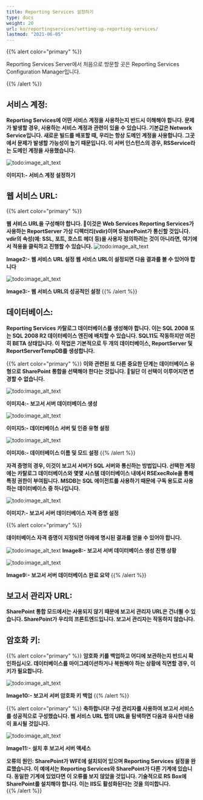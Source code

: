 ```yaml
---
title: Reporting Services 설정하기
type: docs
weight: 20
url: ko/reportingservices/setting-up-reporting-services/
lastmod: "2021-06-05"
---
```


{{% alert color="primary" %}}

Reporting Services Server에서 처음으로 방문할 곳은 Reporting Services Configuration Manager입니다.

{{% /alert %}}

## 서비스 계정:

**Reporting Services에 어떤 서비스 계정을 사용하는지 반드시 이해해야 합니다. 문제가 발생할 경우, 사용하는 서비스 계정과 관련이 있을 수 있습니다. 기본값은 Network Service입니다. 새로운 빌드를 배포할 때, 우리는 항상 도메인 계정을 사용합니다. 그곳에서 문제가 발생할 가능성이 높기 때문입니다. 이 서버 인스턴스의 경우, RSService라는 도메인 계정을 사용했습니다.**

![todo:image_alt_text](setting-up-reporting-services_1.png)

**이미지1:- 서비스 계정 설정하기**

## 웹 서비스 URL:

{{% alert color="primary" %}}

**웹 서비스 URL을 구성해야 합니다.  이것은 Web Services Reporting Services가 사용하는 ReportServer 가상 디렉터리(vdir)이며 SharePoint가 통신할 것입니다. vdir의 속성(예: SSL, 포트, 호스트 헤더 등)을 사용자 정의하려는 것이 아니라면, 여기에서 적용을 클릭하고 진행할 수 있습니다.**
![todo:image_alt_text](setting-up-reporting-services_2.png)

**Image2:- 웹 서비스 URL 설정 웹 서비스 URL이 설정되면 다음 결과를 볼 수 있어야 합니다**

![todo:image_alt_text](setting-up-reporting-services_3.png)

**Image3:- 웹 서비스 URL의 성공적인 설정**
{{% /alert %}}

## 데이터베이스:

**Reporting Services 카탈로그 데이터베이스를 생성해야 합니다. 이는 SQL 2008 또는 SQL 2008 R2 데이터베이스 엔진에 배치할 수 있습니다. SQL11도 작동하지만 여전히 BETA 상태입니다. 이 작업은 기본적으로 두 개의 데이터베이스, ReportServer 및 ReportServerTempDB를 생성합니다.**

{{% alert color="primary" %}}
**이와 관련된 또 다른 중요한 단계는 데이터베이스 유형으로 SharePoint 통합을 선택해야 한다는 것입니다.  일단 이 선택이 이루어지면 변경할 수 없습니다.**

![todo:image_alt_text](setting-up-reporting-services_4.png)

**이미지4:- 보고서 서버 데이터베이스 생성**

![todo:image_alt_text](setting-up-reporting-services_5.png)

**이미지5:- 데이터베이스 서버 및 인증 유형 설정**

![todo:image_alt_text](setting-up-reporting-services_6.png)

**이미지6:- 데이터베이스 이름 및 모드 설정**
{{% /alert %}}

**자격 증명의 경우, 이것이 보고서 서버가 SQL 서버와 통신하는 방법입니다. 선택한 계정에는 카탈로그 데이터베이스와 몇몇 시스템 데이터베이스 내에서 RSExecRole을 통해 특정 권한이 부여됩니다. MSDB는 SQL 에이전트를 사용하기 때문에 구독 용도로 사용하는 데이터베이스 중 하나입니다.**

![todo:image_alt_text](setting-up-reporting-services_7.png)

**이미지7:- 보고서 서버 데이터베이스 자격 증명 설정**

{{% alert color="primary" %}}

**데이터베이스 자격 증명이 지정되면 아래에 명시된 결과를 얻을 수 있어야 합니다.**


![todo:image_alt_text](setting-up-reporting-services_8.png)
**Image8:- 보고서 서버 데이터베이스 생성 진행 상황**

![todo:image_alt_text](setting-up-reporting-services_9.png)

**Image9:- 보고서 서버 데이터베이스 완료 요약**
{{% /alert %}}

## 보고서 관리자 URL:

**SharePoint 통합 모드에서는 사용되지 않기 때문에 보고서 관리자 URL은 건너뛸 수 있습니다. SharePoint가 우리의 프론트엔드입니다. 보고서 관리자는 작동하지 않습니다.**

## 암호화 키:

{{% alert color="primary" %}}
**암호화 키를 백업하고 어디에 보관하는지 반드시 확인하십시오. 데이터베이스를 마이그레이션하거나 복원해야 하는 상황에 직면할 경우, 이 키가 필요합니다.**

![todo:image_alt_text](setting-up-reporting-services_10.png)

**Image10:- 보고서 서버 암호화 키 백업**
{{% /alert %}}

{{% alert color="primary" %}}
**축하합니다! 구성 관리자를 사용하여 보고서 서비스를 성공적으로 구성했습니다. 웹 서비스 URL 탭의 URL을 탐색하면 다음과 유사한 내용이 표시될 것입니다.**

![todo:image_alt_text](setting-up-reporting-services_11.png)

**Image11:- 설치 후 보고서 서버 액세스**

**오류의 원인: SharePoint가 WFE에 설치되어 있으며 Reporting Services 설정을 완료했습니다. 이 예에서는 Reporting Services와 SharePoint가 다른 기계에 있습니다. 동일한 기계에 있었다면 이 오류를 보지 않았을 것입니다. 기술적으로 RS Box에 SharePoint를 설치해야 합니다. 이는 IIS도 활성화된다는 것을 의미합니다.**  
{{% /alert %}}